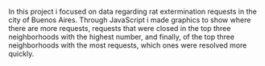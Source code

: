 In this project i focused on data regarding rat extermination requests in the city of Buenos Aires. Through JavaScript i made graphics to show 
where there are more requests, requests that were closed in the top three neighborhoods with the highest number, and finally, 
of the top three neighborhoods with the most requests, which ones were resolved more quickly.
